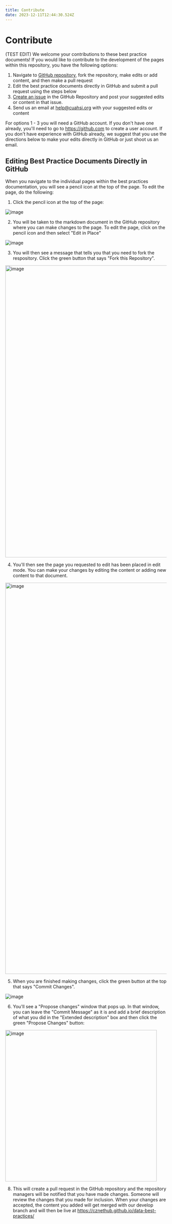 ```yaml
---
title: Contribute
date: 2023-12-11T12:44:30.524Z
---
```

# Contribute

(TEST EDIT) We welcome your contributions to these best practice documents! If you would like to contribute to the development of the pages within this repository, you have the following options:

1. Navigate to [GitHub repository](https://github.com/cznethub/data-best-practices), fork the repository, make edits or add content, and then make a pull request
2. Edit the best practice documents directly in GitHub and submit a pull request using the steps below
3. [Create an issue](https://github.com/cznethub/data-best-practices/issues) in the GitHub Repository and post your suggested edits or content in that issue.
4. Send us an email at [help@cuahsi.org](mailto:help@cuahsi.org) with your suggested edits or content

For options 1 - 3 you will need a GitHub account. If you don't have one already, you'll need to go to <https://github.com> to create a user account. If you don't have experience with GitHub already, we suggest that you use the directions below to make your edits directly in GitHub or just shoot us an email.

## Editing Best Practice Documents Directly in GitHub

When you navigate to the individual pages within the best practices documentation, you will see a pencil icon at the top of the page. To edit the page, do the following:
<br/>

1. Click the pencil icon at the top of the page:

![image](https://github.com/cznethub/data-best-practices/assets/3485902/e08592d3-2b32-4024-ae27-67692ee9440d)

2. You will be taken to the markdown document in the GitHub repository where you can make changes to the page. To edit the page, click on the pencil icon and then select "Edit in Place"

![image](https://github.com/cznethub/data-best-practices/assets/3485902/3eaba2b2-7784-4357-84c8-8abbe6293bed)

3. You will then see a message that tells you that you need to fork the respository. Click the green button that says "Fork this Repository".

<img width="912" alt="image" src="https://github.com/cznethub/data-best-practices/assets/3485902/3af9c5d3-e2fd-4149-b33f-ce4a8f521376">

4. You'll then see the page you requested to edit has been placed in edit mode. You can make your changes by editing the content or adding new content to that document.

<img width="1222" alt="image" src="https://github.com/cznethub/data-best-practices/assets/3485902/054d7d56-c6e1-444c-877d-5cbdfd882278">

5. When you are finished making changes, click the green button at the top that says "Commit Changes".

![image](https://github.com/cznethub/data-best-practices/assets/3485902/e11ef677-c752-4a0e-b3b2-92b72573d3db)

6. You'll see a "Propose changes" window that pops up. In that window, you can leave the "Commit Message" as it is and add a brief description of what you did in the "Extended description" box and then click the green "Propose Changes" button:

<img width="473" alt="image" src="https://github.com/cznethub/data-best-practices/assets/3485902/e6baf013-4569-42aa-9b72-cac39c4e1f56">

8. This will create a pull request in the GitHub repository and the repository managers will be notified that you have made changes. Someone will review the changes that you made for inclusion. When your changes are accepted, the content you added will get merged with our develop branch and will then be live at <https://cznethub.github.io/data-best-practices/>